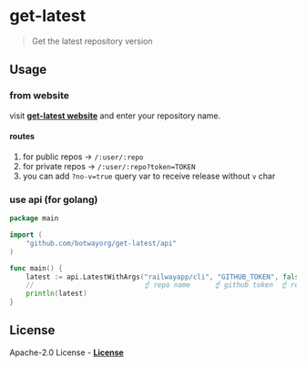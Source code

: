 # get-latest

> Get the latest repository version

## Usage

### from website

visit [**get-latest website**](https://get-latest.deno.dev) and enter your repository name.

#### routes

1. for public repos -> `/:user/:repo`
2. for private repos -> `/:user/:repo?token=TOKEN`
3. you can add `?no-v=true` query var to receive release without `v` char

### use api (for golang)

```go
package main

import (
	"github.com/botwayorg/get-latest/api"
)

func main() {
	latest := api.LatestWithArgs("railwayapp/cli", "GITHUB_TOKEN", false)
	//                           ☝ repo name      ☝ github token  ☝ remove 'v' character from tag
	println(latest)
}
```

## License

Apache-2.0 License - [**License**](https://github.com/botwayorg/get-latest/blob/main/LICENSE)
